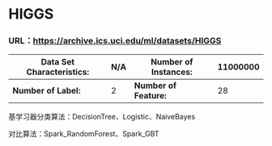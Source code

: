 # HIGGS

### URL：https://archive.ics.uci.edu/ml/datasets/HIGGS

| **Data Set Characteristics:** | N/A | **Number of Instances:** | 11000000 |
| ----------------------------- |-----| ------------------------ |----------|
| **Number of Label:**          | 2   | **Number of Feature:**   | 28       |

基学习器分类算法：DecisionTree、Logistic、NaiveBayes

对比算法：Spark_RandomForest、Spark_GBT